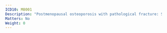 ```yaml
---
ICD10: M8001
Description: "Postmenopausal osteoporosis with pathological fracture: Shoulder region"
Matters: No
Weight: 0
---
```


